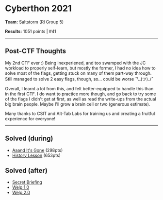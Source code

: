 # Cyberthon 2021

**Team:** Saltstorm (RI Group 5)

**Results:** 1051 points | #41 

----

## Post-CTF Thoughts
My 2nd CTF ever :) Being inexperiened, and too swamped with the JC workload to properly self-learn, but mostly the former, I had no idea how to solve most of the flags, getting stuck on many of them part-way through. Still managed to solve 2 easy flags, though, so... could be worse ¯\\\_(ツ)_/¯

Overall, I learnt a lot from this, and felt better-equipped to handle this than in the first CTF. I do want to practice more though, and go back to try some of the flags I didn't get at first, as well as read the write-ups from the actual big brain people. Maybe I'll grow a brain cell or two (generous estimate).

Many thanks to CSIT and Alt-Tab Labs for training us and creating a fruitful experience for everyone!

----

## Solved (during)
* [Aaand It's Gone](Aaand%20It's%20Gone) (298pts)
* [History Lesson](History%20Lesson) (653pts)

## Solved (after)
* [Secret Briefing](Secret%20Briefing)
* [Welp 1.0](Welp%201.0)
* [Welp 2.0](Welp%202.0)
